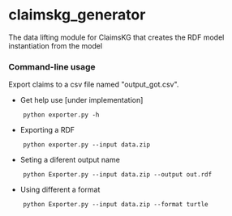# claimskg_generator
The data lifting module for ClaimsKG that creates the RDF model instantiation from the model 



### Command-line usage
Export claims to a csv file named "output_got.csv".
- Get help use  [under implementation]
```
    python exporter.py -h
```
- Exporting a RDF
```
    python exporter.py --input data.zip
```
- Seting a diferent output name
```
    python Exporter.py --input data.zip --output out.rdf
```
- Using different a format
```
    python Exporter.py --input data.zip --format turtle
```
